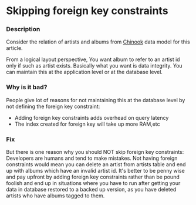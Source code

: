 # Skipping foreign key constraints

### Description

Consider the relation of artists and albums from  [Chinook](https://dataschool.com/assets/images/Chinook%20ERD.png) data model for this article.

From a logical layout perspective, You want album to refer to an artist id only if such as artist exists. Basically what you want is data integrity. You can maintain this at the application level or at the database level.

### Why is it bad?

People give lot of reasons for not maintaining this at the database level by not defining the foreign key constraint:

* Adding foreign key constraints adds overhead on query latency 
* The index created for foreign key will take up more RAM,etc

### Fix

But there is one reason why you should NOT skip foreign key constraints: Developers are humans and tend to make mistakes. Not having foreign constraints would mean you can delete an artist from artists table and end up with albums which have an invalid artist id. It's better to be penny wise and pay upfront by adding foreign key constraints rather than be pound foolish and end up in situations where you have to run after getting your data in database restored to a backed up version, as you have deleted artists who have albums tagged to them.




